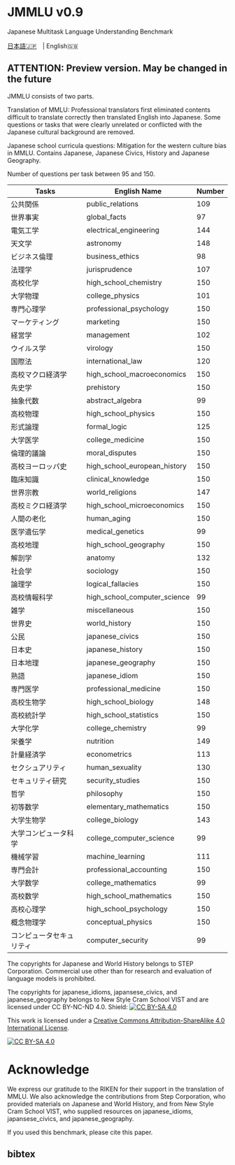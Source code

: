 # JMMLU v0.9
Japanese Multitask Language Understanding Benchmark


[日本語🇯🇵](README.md)　| English🇬🇧

## ATTENTION: Preview version. May be changed in the future


JMMLU consists of two parts. 

Translation of MMLU: Professional translators first eliminated contents difficult to translate correctly then translated English into Japanese. Some questions or tasks that were clearly unrelated or conflicted with the Japanese cultural background are removed. 

Japanese school curricula questions: Mitigation for the western culture bias in MMLU. Contains Japanese, Japanese Civics, History and Japanese Geography.

Number of questions per task between 95 and 150.


| Tasks | English Name | Number |
|---|---|---|
| 公共関係 | public_relations | 109 |
| 世界事実 | global_facts | 97 |
| 電気工学 | electrical_engineering | 144 |
| 天文学 | astronomy | 148 |
| ビジネス倫理 | business_ethics | 98 |
| 法理学 | jurisprudence | 107 |
| 高校化学 | high_school_chemistry | 150 |
| 大学物理 | college_physics | 101 |
| 専門心理学 | professional_psychology | 150 |
| マーケティング | marketing | 150 |
| 経営学 | management | 102 |
| ウイルス学 | virology | 150 |
| 国際法 | international_law | 120 |
| 高校マクロ経済学 | high_school_macroeconomics | 150 |
| 先史学 | prehistory | 150 |
| 抽象代数 | abstract_algebra | 99 |
| 高校物理 | high_school_physics | 150 |
| 形式論理 | formal_logic | 125 |
| 大学医学 | college_medicine | 150 |
| 倫理的議論 | moral_disputes | 150 |
| 高校ヨーロッパ史 | high_school_european_history | 150 |
| 臨床知識 | clinical_knowledge | 150 |
| 世界宗教 | world_religions | 147 |
| 高校ミクロ経済学 | high_school_microeconomics | 150 |
| 人間の老化 | human_aging | 150 |
| 医学遺伝学 | medical_genetics | 99 |
| 高校地理 | high_school_geography | 150 |
| 解剖学 | anatomy | 132 |
| 社会学 | sociology | 150 |
| 論理学 | logical_fallacies | 150 |
| 高校情報科学 | high_school_computer_science | 99 |
| 雑学 | miscellaneous | 150 |
| 世界史 | world_history | 150 |
|公民|japanese_civics|150|
|日本史|japanese_history|150|
|日本地理|japanese_geography|150|
|熟語|japanese_idiom|150|
| 専門医学 | professional_medicine | 150 |
| 高校生物学 | high_school_biology | 148 |
| 高校統計学 | high_school_statistics | 150 |
| 大学化学 | college_chemistry | 99 |
| 栄養学 | nutrition | 149 |
| 計量経済学 | econometrics | 113 |
| セクシュアリティ | human_sexuality | 130 |
| セキュリティ研究 | security_studies | 150 |
| 哲学 | philosophy | 150 |
| 初等数学 | elementary_mathematics | 150 |
| 大学生物学 | college_biology | 143 |
| 大学コンピュータ科学 | college_computer_science | 99 |
| 機械学習 | machine_learning | 111 |
| 専門会計 | professional_accounting | 150 |
| 大学数学 | college_mathematics | 99 |
| 高校数学 | high_school_mathematics | 150 |
| 高校心理学 | high_school_psychology | 150 |
| 概念物理学 | conceptual_physics | 150 |
| コンピュータセキュリティ | computer_security | 99 |


The copyrights for Japanese and World History belongs to STEP Corporation. Commercial use other than for research and evaluation of language models is prohibited.

The copyrights for japanese_idioms, japansese_civics, and japanese_geography belongs to New Style Cram School VIST and are licensed under CC BY-NC-ND 4.0.
Shield: [![CC BY-SA 4.0][cc-by-sa-shield]][cc-by-sa]

This work is licensed under a
[Creative Commons Attribution-ShareAlike 4.0 International License][cc-by-sa].

[![CC BY-SA 4.0][cc-by-sa-image]][cc-by-sa]

[cc-by-sa]: http://creativecommons.org/licenses/by-sa/4.0/
[cc-by-sa-image]: https://licensebuttons.net/l/by-sa/4.0/88x31.png
[cc-by-sa-shield]: https://img.shields.io/badge/License-CC%20BY--SA%204.0-lightgrey.svg
# Acknowledge
We express our gratitude to the RIKEN for their support in the translation of MMLU. We also acknowledge the contributions from Step Corporation, who provided materials on Japanese and World History, and from New Style Cram School VIST, who supplied resources on japanese_idioms, japansese_civics, and japanese_geography.

If you used this benchmark, please cite this paper.
## bibtex

